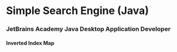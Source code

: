 # Simple Search Engine (Java)
### JetBrains Academy Java Desktop Application Developer

#### Inverted Index Map

